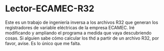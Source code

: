 # Lector-ECAMEC-R32
Este es un trabajo de ingeniería inversa a los archivos R32 que generan los registradores de variable eléctricas de la empresa ECAMEC.
Iré modificando y ampliando el programa a medida que vaya descubriendo cosas.
Si alguien sabe cómo calcular los thd a partir de un archivo R32, por favor, avise. Es lo único que me falta.
